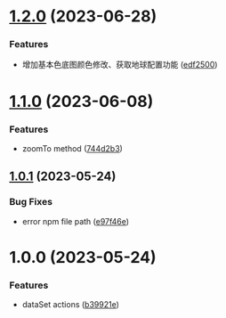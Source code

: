 # [1.2.0](https://github.com/hongfaqiu/dde-earth-iframe/compare/v1.1.0...v1.2.0) (2023-06-28)


### Features

* 增加基本色底图颜色修改、获取地球配置功能 ([edf2500](https://github.com/hongfaqiu/dde-earth-iframe/commit/edf25003300c8ac68edfa99cee44a50d2a05c42f))

# [1.1.0](https://github.com/hongfaqiu/dde-earth-iframe/compare/v1.0.1...v1.1.0) (2023-06-08)


### Features

* zoomTo method ([744d2b3](https://github.com/hongfaqiu/dde-earth-iframe/commit/744d2b3cebd1f6ed0173276fe2c5a8ce01e96a25))

## [1.0.1](https://github.com/hongfaqiu/dde-earth-iframe/compare/v1.0.0...v1.0.1) (2023-05-24)


### Bug Fixes

* error npm file path ([e97f46e](https://github.com/hongfaqiu/dde-earth-iframe/commit/e97f46e8b117a848f4547232c64a13045bcaa395))

# 1.0.0 (2023-05-24)


### Features

* dataSet actions ([b39921e](https://github.com/hongfaqiu/dde-earth-iframe/commit/b39921ee0dcea3016df8f930944d96afc73d8671))
